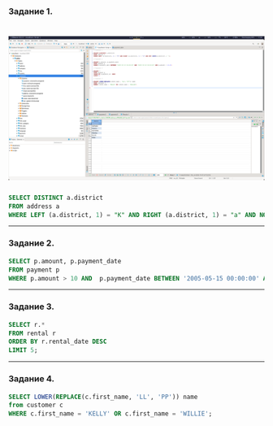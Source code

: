 ### Задание 1.

# ![](/Database/img/sql_1jpg.png)

```sql
SELECT DISTINCT a.district
FROM address a 
WHERE LEFT (a.district, 1) = "K" AND RIGHT (a.district, 1) = "a" AND NOT INSTR(a.district, ' ');
``` 
---
### Задание 2.

```sql
SELECT p.amount, p.payment_date 
FROM payment p 
WHERE p.amount > 10 AND  p.payment_date BETWEEN '2005-05-15 00:00:00' AND '2005-06-19 00:00:00';
```

---
### Задание 3.

```sql
SELECT r.* 
FROM rental r
ORDER BY r.rental_date DESC  
LIMIT 5;
```

---
### Задание 4.

```sql
SELECT LOWER(REPLACE(c.first_name, 'LL', 'PP')) name 
from customer c 
WHERE c.first_name = 'KELLY' OR c.first_name = 'WILLIE';
```



